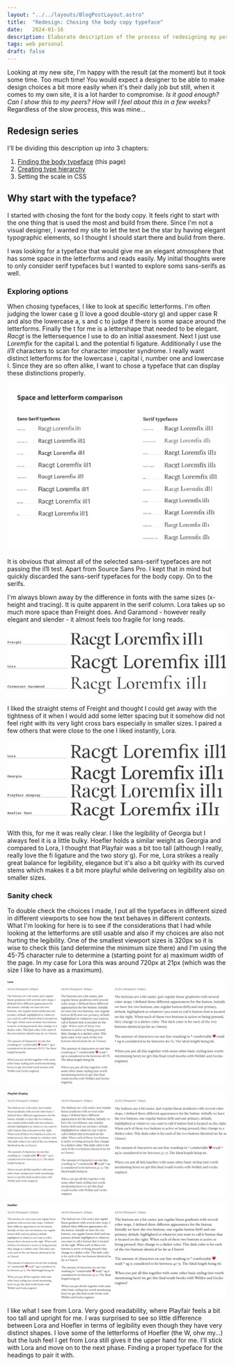 ```yaml
---
layout: "../../layouts/BlogPostLayout.astro"
title:  "Redesign: Chosing the body copy typeface"
date:   2024-01-16
description: Elaborate description of the process of redesigning my personal site.
tags: web personal
draft: false
---
```


<div class="span2-4">
  <p class="lead">Looking at my new site, I'm happy with the result (at the moment) but it took some time. Too much time! You would expect a designer to be able to make design choices a bit more easily when it's their daily job but still, when it comes to my own site, it is a lot harder to compromise. <em>Is it good enough? Can I show this to my peers? How will I feel about this in a few weeks?</em> Regardless of the slow process, this was mine... </p>

## Redesign series
I'll be dividing this description up into 3 chapters:
1. [Finding the body typeface](/blog/redesign-finding-the-body-typeface.html "Finding the body copy typeface" ) (this page)
2. [Creating type hierarchy](/blog/redesign-creating-type-hierarchy.html "Creating type hierarchy")
3. Setting the scale in CSS

  ## Why start with the typeface?

  I started with chosing the font for the body copy. It feels right to start with the one thing that is used the most and build from there. Since I'm not a visual designer, I wanted my site to let the text be the star by having elegant typographic elements, so I thought I should start there and build from there.

  I was looking for a typeface that would give me an elegant atmosphere that has some space in the letterforms and reads easily. My initial thoughts were to only consider serif typefaces but I wanted to explore soms sans-serifs as well. 

### Exploring options
  When chosing typefaces, I like to look at specific letterforms. I'm often judging the lower case g (I love a good double-story g) and upper case R and also the lowercase a, s and c to judge if there is some space around the letterforms. Finally the t for me is a lettershape that needed to be elegant. <em>Racgt</em> is the lettersequence I use to do an initial assesment. Next I just use <em>Loremfix</em> for the capital L and the potential fi ligature. Additionally I use the <em>iI1l</em> characters to scan for character imposter syndrome. I really want distinct letterforms for the lowercase i, capital i, number one and lowercase l. Since they are so often alike, I want to chose a typeface that can display these distinctions properly. 

</div>

<div class="bleed">
 
  ![Overview of multiple typefaces to compare space and letterforms](../../assets/space-and-letterform-comparison.png "Space and letterform comparison")
 </div>

<div class="span2-4">

It is obvious that almost all of the selected sans-serif typefaces are not passing the iI1l test. Apart from Source Sans Pro. I kept that in mind but quickly discarded the sans-serif typefaces for the body copy. On to the serifs. 

I'm always blown away by the difference in fonts with the same sizes (x-height and tracing). It is quite apparent in the serif column. Lora takes up so much more space than Freight does. And Garamond - however really elegant and slender - it almost feels too fragile for long reads.

![The difference between Freight, Lora and Garamond](../../assets/freight-lora-garamond.png "Difference between Freight, Lora and Garamond")

I liked the straight stems of Freight and thought I could get away with the tightness of it when I would add some letter spacing but it somehow did not feel right with its very light cross bars especially in smaller sizes. I paired a few others that were close to the one I liked instantly, Lora.

![Difference between Lora, Georgia, Playfair Display and Hoefler Text](../../assets/lora-georgia-playfair-hoefler.png "Difference between Lora, Georgia, Playfair Display and Hoefler Text")


With this, for me it was really clear. I like the legibility of Georgia but I always feel it is a little bulky. Hoefler holds a similar weight as Georgia and compared to Lora, I thought that Playfair was a bit too tall (although I really, really love the fi ligature and the two story g). 
For me, Lora strikes a really great balance for legibility, elegance but it's also a bit quirky with its curved stems which makes it a bit more playful while delivering on legibility also on smaller sizes. 


### Sanity check

To double check the choices I made, I put all the typefaces in different sized in different viewports to see how the text behaves in different contexts. What I'm looking for here is to see if the considerations that I had while looking at the letterforms are still usable and also if my choices are also not hurting the legibility. One of the smallest viewport sizes is 320px so it is wise to check this (and determine the minimum size there) and I'm using the 45-75 character rule to determine a (starting point for a) maximum width of the page. In my case for Lora this was around 720px at 21px (which was the size I like to have as a maximum). 


![Lora in context of viewports](../../assets/screensizes-lora.png "Lora in different viewports")

![Playfair Display in context of viewports](../../assets/screensizes-playfair.png "Playfair Display in different viewports")

![Hoefler Text in context of viewports](../../assets/screensizes-hoefler.png "Hoefler Text in different viewports")

I like what I see from Lora. Very good readability, where Playfair feels a bit too tall and upright for me. I was surprised to see so little difference between Lora and Hoefler in terms of legibility even though they have very distinct shapes. I love some of the letterforms of Hoefler (the W, ohw my...) but the lush feel I get from Lora still gives it the upper hand for me. I'll stick with Lora and move on to the next phase. Finding a proper typeface for the headings to pair it with. 

</div>
